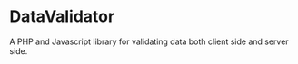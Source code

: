 DataValidator
=============

A PHP and Javascript library for validating data both client side and server side.